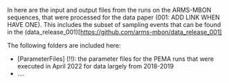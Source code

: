 
In here are the input and output files from the runs on the ARMS-MBON sequences, that were processed for the data paper (001: ADD LINK WHEN HAVE ONE). This includes the subset of sampling events that can be found in the (data_release_001)[https://github.com/arms-mbon/data_release_001]

The following folders are included here:
* [ParameterFiles] (!!): the parameter files for the PEMA runs that were executed in April 2022 for data largely from 2018-2019
* ....
